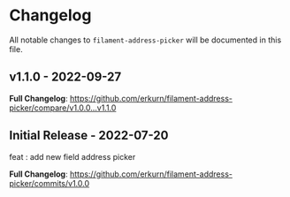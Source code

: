 # Changelog

All notable changes to `filament-address-picker` will be documented in this file.

## v1.1.0 - 2022-09-27

**Full Changelog**: https://github.com/erkurn/filament-address-picker/compare/v1.0.0...v1.1.0

## Initial Release - 2022-07-20

feat : add new field address picker

**Full Changelog**: https://github.com/erkurn/filament-address-picker/commits/v1.0.0
